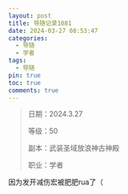 ```yaml
---
layout: post
title: 导随记录1081
date: 2024-03-27 08:53:47
categories:
  - 导随
  - 学者
tags:
  - 导随
pin: true
toc: true
comments: true
---
```

> 日期：2024.3.27
>
> 等级：50
>
> 副本：武装圣域放浪神古神殿
>
> 职业：学者

因为发开减伤宏被肥肥rua了（